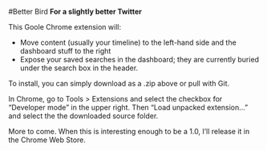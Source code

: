 #Better Bird
**For a slightly better Twitter**

This Goole Chrome extension will:

- Move content (usually your timeline) to the left-hand side and the dashboard stuff to the right
- Expose your saved searches in the dashboard; they are currently buried under the search box in the header.

To install, you can simply download as a .zip above or pull with Git.

In Chrome, go to Tools > Extensions and select the checkbox for “Developer mode” in the upper right. Then “Load unpacked extension...” and select the the downloaded source folder.

More to come. When this is interesting enough to be a 1.0, I’ll release it in the Chrome Web Store.